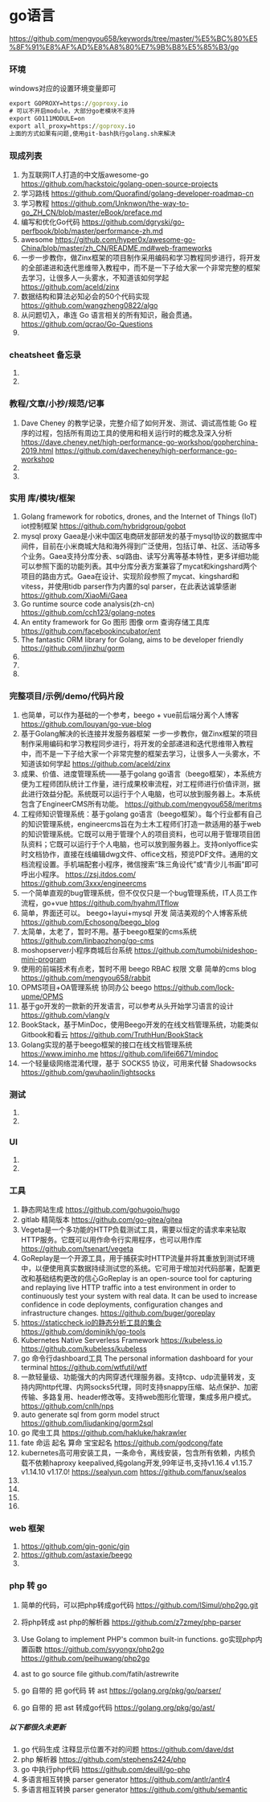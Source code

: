 # go语言
https://github.com/mengyou658/keywords/tree/master/%E5%BC%80%E5%8F%91%E8%AF%AD%E8%A8%80%E7%9B%B8%E5%85%B3/go

### 环境
windows对应的设置环境变量即可
```cmd
export GOPROXY=https://goproxy.io
# 可以不开启module，大部分go老模块不支持
export GO111MODULE=on
export all_proxy=https://goproxy.io
上面的方式如果有问题,使用git-bash执行golang.sh来解决
```
### 现成列表
1. 为互联网IT人打造的中文版awesome-go
https://github.com/hackstoic/golang-open-source-projects
1. 学习路线
https://github.com/Quorafind/golang-developer-roadmap-cn
1. 学习教程
https://github.com/Unknwon/the-way-to-go_ZH_CN/blob/master/eBook/preface.md
1. 编写和优化Go代码
https://github.com/dgryski/go-perfbook/blob/master/performance-zh.md
1. awesome
https://github.com/hyper0x/awesome-go-China/blob/master/zh_CN/README.md#web-frameworks
1. 一步一步教你，做Zinx框架的项目制作采用编码和学习教程同步进行，将开发的全部递进和迭代思维带入教程中，而不是一下子给大家一个非常完整的框架去学习，让很多人一头雾水，不知道该如何学起
https://github.com/aceld/zinx
1. 数据结构和算法必知必会的50个代码实现
https://github.com/wangzheng0822/algo
1. 从问题切入，串连 Go 语言相关的所有知识，融会贯通。
https://github.com/qcrao/Go-Questions
1. 

### cheatsheet 备忘录
1. 
1. 

### 教程/文章/小抄/规范/记事
1. Dave Cheney 的教学记录，完整介绍了如何开发、测试、调试高性能 Go 程序的过程，包括所有周边工具的使用和相关运行时的概念及深入分析 https://dave.cheney.net/high-performance-go-workshop/gopherchina-2019.html
https://github.com/davecheney/high-performance-go-workshop
1. 
1. 

### 实用 库/模块/框架
1. Golang framework for robotics, drones, and the Internet of Things (IoT)  iot控制框架
https://github.com/hybridgroup/gobot
1. mysql proxy Gaea是小米中国区电商研发部研发的基于mysql协议的数据库中间件，目前在小米商城大陆和海外得到广泛使用，包括订单、社区、活动等多个业务。Gaea支持分库分表、sql路由、读写分离等基本特性，更多详细功能可以参照下面的功能列表。其中分库分表方案兼容了mycat和kingshard两个项目的路由方式。Gaea在设计、实现阶段参照了mycat、kingshard和vitess，并使用tidb parser作为内置的sql parser，在此表达诚挚感谢
https://github.com/XiaoMi/Gaea
1. Go runtime source code analysis(zh-cn)
https://github.com/cch123/golang-notes
1. An entity framework for Go 图形 图像 orm 查询存储工具库
https://github.com/facebookincubator/ent
1. The fantastic ORM library for Golang, aims to be developer friendly 
https://github.com/jinzhu/gorm
1. 
1. 
1. 

### 完整项目/示例/demo/代码片段
1. 也简单，可以作为基础的一个参考，beego + vue前后端分离个人博客
https://github.com/louyan/go-vue-blog
1. 基于Golang解决的长连接并发服务器框架 一步一步教你，做Zinx框架的项目制作采用编码和学习教程同步进行，将开发的全部递进和迭代思维带入教程中，而不是一下子给大家一个非常完整的框架去学习，让很多人一头雾水，不知道该如何学起
https://github.com/aceld/zinx
1. 成果、价值、进度管理系统——基于golang go语言（beego框架），本系统方便为工程师团队统计工作量，进行成果校审流程，对工程师进行价值评测，据此进行效益分配。系统既可以运行于个人电脑，也可以放到服务器上。本系统包含了EngineerCMS所有功能。
https://github.com/mengyou658/meritms
1. 工程师知识管理系统：基于golang go语言（beego框架）。每个行业都有自己的知识管理系统，engineercms旨在为土木工程师们打造一款适用的基于web的知识管理系统。它既可以用于管理个人的项目资料，也可以用于管理项目团队资料；它既可以运行于个人电脑，也可以放到服务器上。支持onlyoffice实时文档协作，直接在线编辑dwg文件、office文档，预览PDF文件。通用的文档流程设置。手机端配套小程序，微信搜索“珠三角设代”或“青少儿书画”即可呼出小程序。 https://zsj.itdos.com/
https://github.com/3xxx/engineercms
1. 一个简单直观的bug管理系统，但不仅仅只是一个bug管理系统，IT人员工作流程，go+vue
https://github.com/hyahm/ITflow
1. 简单，界面还可以。 beego+layui+mysql 开发 简洁美观的个人博客系统
https://github.com/Echosong/beego_blog
1. 太简单，太老了，暂时不用。基于beego框架的cms系统
https://github.com/linbaozhong/go-cms
1. moshopserver小程序商城后台系统
https://github.com/tumobi/nideshop-mini-program
1. 使用的前端技术有点老，暂时不用 beego RBAC 权限 文章 简单的cms blog
https://github.com/mengyou658/rabbit
1. OPMS项目+OA管理系统 协同办公 beego
https://github.com/lock-upme/OPMS
1. 基于go开发的一款新的开发语言，可以参考从头开始学习语言的设计
https://github.com/vlang/v
1. BookStack，基于MinDoc，使用Beego开发的在线文档管理系统，功能类似Gitbook和看云
https://github.com/TruthHun/BookStack
1. Golang实现的基于beego框架的接口在线文档管理系统 https://www.iminho.me
https://github.com/lifei6671/mindoc
1. 一个轻量级网络混淆代理，基于 SOCKS5 协议，可用来代替 Shadowsocks
https://github.com/gwuhaolin/lightsocks


### 测试
1. 
1. 

### UI
1. 
1. 

### 工具
1. 静态网站生成
https://github.com/gohugoio/hugo
1. gitlab 精简版本
https://github.com/go-gitea/gitea
1. Vegeta是一个多功能的HTTP负载测试工具，需要以恒定的请求率来钻取HTTP服务。它既可以用作命令行实用程序，也可以用作库
https://github.com/tsenart/vegeta
1. GoReplay是一个开源工具，用于捕获实时HTTP流量并将其重放到测试环境中，以便使用真实数据持续测试您的系统。它可用于增加对代码部署，配置更改和基础结构更改的信心GoReplay is an open-source tool for capturing and replaying live HTTP traffic into a test environment in order to continuously test your system with real data. It can be used to increase confidence in code deployments, configuration changes and infrastructure changes.
https://github.com/buger/goreplay
1. https://staticcheck.io的静态分析工具的集合
https://github.com/dominikh/go-tools
1. Kubernetes Native Serverless Framework https://kubeless.io 
https://github.com/kubeless/kubeless
1. go 命令行dashboard工具 The personal information dashboard for your terminal
https://github.com/wtfutil/wtf
1. 一款轻量级、功能强大的内网穿透代理服务器。支持tcp、udp流量转发，支持内网http代理、内网socks5代理，同时支持snappy压缩、站点保护、加密传输、多路复用、header修改等。支持web图形化管理，集成多用户模式。
https://github.com/cnlh/nps
1. auto generate sql from gorm model struct
https://github.com/liudanking/gorm2sql
1. go 爬虫工具
https://github.com/hakluke/hakrawler
1. fate 命运 起名 算命 宝宝起名
https://github.com/godcong/fate
1. kubernetes高可用安装工具，一条命令，离线安装，包含所有依赖，内核负载不依赖haproxy keepalived,纯golang开发,99年证书,支持v1.16.4 v1.15.7 v1.14.10 v1.17.0! https://sealyun.com
https://github.com/fanux/sealos
1. 
1. 
1. 
1. 

### web 框架
1. https://github.com/gin-gonic/gin
1. https://github.com/astaxie/beego
1. 



### php 转 go
1. 简单的代码，可以把php转成go代码
https://github.com/lSimul/php2go.git 


1. 将php转成 ast php的解析器
https://github.com/z7zmey/php-parser
1. Use Golang to implement PHP's common built-in functions. go实现php内置函数
https://github.com/syyongx/php2go
https://github.com/peihuwang/php2go

1. ast to go source file
github.com/fatih/astrewrite

1. go 自带的 把 go代码 转 ast
https://golang.org/pkg/go/parser/
1. go 自带的 把 ast 转成go代码
https://golang.org/pkg/go/ast/

##### 以下都很久未更新
1. go 代码生成 注释显示位置不对的问题
https://github.com/dave/dst
1. php 解析器 
https://github.com/stephens2424/php
1. go 中执行php代码
https://github.com/deuill/go-php
1. 多语言相互转换 parser generator
https://github.com/antlr/antlr4
1. 多语言相互转换 parser generator
https://github.com/github/semantic

